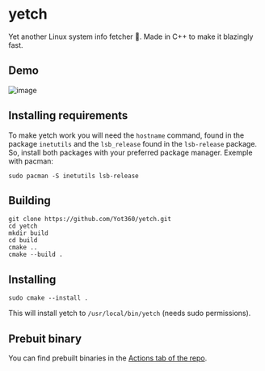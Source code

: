 # yetch
Yet another Linux system info fetcher 🚀.
Made in C++ to make it blazingly fast.

## Demo
![image](https://github.com/user-attachments/assets/bde7c157-fc23-413a-bb90-046f5fc0bd3f)

## Installing requirements
To make yetch work you will need the `hostname` command, found in the package `inetutils` and the `lsb_release` found in the `lsb-release` package.
So, install both packages with your preferred package manager. Exemple with pacman:
```
sudo pacman -S inetutils lsb-release
```

## Building
```
git clone https://github.com/Yot360/yetch.git
cd yetch
mkdir build
cd build
cmake ..
cmake --build .
```

## Installing 
```
sudo cmake --install .
```
This will install yetch to `/usr/local/bin/yetch` (needs sudo permissions).

## Prebuit binary
You can find prebuilt binaries in the [Actions tab of the repo](https://github.com/Yot360/yetch/actions).
